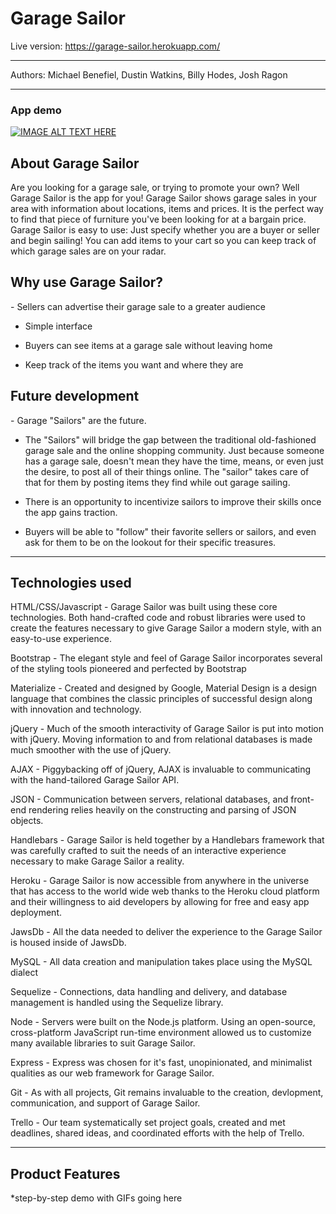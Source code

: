 <h1>Garage Sailor</h1>

Live version: https://garage-sailor.herokuapp.com/
<hr></hr>

Authors: Michael Benefiel, Dustin Watkins, Billy Hodes, Josh Ragon


<hr></hr>

<h3> App demo </h3>

[![IMAGE ALT TEXT HERE](https://img.youtube.com/vi/Iqr6_3PuALs/0.jpg)](https://youtu.be/sVho6BaKim8)

<h2> About Garage Sailor</h2>
Are you looking for a garage sale, or trying to promote your own? Well Garage Sailor is the app for you! Garage Sailor shows garage sales in your area with information about locations, items and prices. It is the perfect way to find that piece of furniture you've been looking for at a bargain price. Garage Sailor is easy to use: Just specify whether you are a buyer or seller and begin sailing! You can add items to your cart so you can keep track of which garage sales are on your radar.

<h2> Why use Garage Sailor? </h2>
- Sellers can advertise their garage sale to a greater audience

- Simple interface

- Buyers can see items at a garage sale without leaving home

- Keep track of the items you want and where they are

<h2> Future development </h2>
- Garage "Sailors" are the future. 

- The "Sailors" will bridge the gap between the traditional old-fashioned garage sale and the online shopping community.  Just because someone has a garage sale, doesn't mean they have the time, means, or even just the desire, to post all of their things online.  The "sailor" takes care of that for them by posting items they find while out garage sailing.  

- There is an opportunity to incentivize sailors to improve their skills once the app gains traction. 

- Buyers will be able to "follow" their favorite sellers or sailors, and even ask for them to be on the lookout for their specific treasures. 


<hr></hr>

<h2>Technologies used</h2>

HTML/CSS/Javascript - Garage Sailor was built using these core technologies. Both hand-crafted code and robust libraries were used to create the features necessary to give Garage Sailor a modern style, with an easy-to-use experience.  

Bootstrap - The elegant style and feel of Garage Sailor incorporates several of the styling tools pioneered and perfected by Bootstrap 

Materialize - Created and designed by Google, Material Design is a design language that combines the classic principles of successful design along with innovation and technology. 

jQuery - Much of the smooth interactivity of Garage Sailor is put into motion with jQuery.  Moving information to and from relational databases is made much smoother with the use of jQuery.    

AJAX - Piggybacking off of jQuery, AJAX is invaluable to communicating with the hand-tailored Garage Sailor API.

JSON - Communication between servers, relational databases, and front-end rendering relies heavily on the constructing and parsing of JSON objects.  

Handlebars - Garage Sailor is held together by a Handlebars framework that was carefully crafted to suit the needs of an interactive experience necessary to make Garage Sailor a reality.

Heroku - Garage Sailor is now accessible from anywhere in the universe that has access to the world wide web thanks to the Heroku cloud platform and their willingness to aid developers by allowing for free and easy app deployment.

JawsDb - All the data needed to deliver the experience to the Garage Sailor is housed inside of JawsDb.

MySQL - All data creation and manipulation takes place using the MySQL dialect 

Sequelize - Connections, data handling and delivery, and database management is handled using the Sequelize library. 

Node - Servers were built on the Node.js platform. Using an open-source, cross-platform JavaScript run-time environment allowed us to customize many available libraries to suit Garage Sailor.

Express - Express was chosen for it's fast, unopinionated, and minimalist qualities as our web framework for Garage Sailor.

Git - As with all projects, Git remains invaluable to the creation, devlopment, communication, and support of Garage Sailor.

Trello - Our team systematically set project goals, created and met deadlines, shared ideas, and coordinated efforts with the help of Trello.



<hr></hr>

<h2>Product Features</h2>
*step-by-step demo with GIFs going here